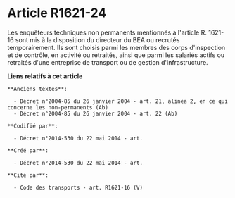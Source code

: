 # Article R1621-24

Les enquêteurs techniques non permanents mentionnés à l'article R. 1621-16 sont mis à la disposition du directeur du BEA ou
recrutés temporairement. Ils sont choisis parmi les membres des corps d'inspection et de contrôle, en activité ou retraités,
ainsi que parmi les salariés actifs ou retraités d'une entreprise de transport ou de gestion d'infrastructure.

**Liens relatifs à cet article**

	**Anciens textes**:

	  - Décret n°2004-85 du 26 janvier 2004 - art. 21, alinéa 2, en ce qui concerne les non-permanents (Ab)
	  - Décret n°2004-85 du 26 janvier 2004 - art. 22 (Ab)

	**Codifié par**:

	  - Décret n°2014-530 du 22 mai 2014 - art.

	**Créé par**:

	  - Décret n°2014-530 du 22 mai 2014 - art.

	**Cité par**:

	  - Code des transports - art. R1621-16 (V)
